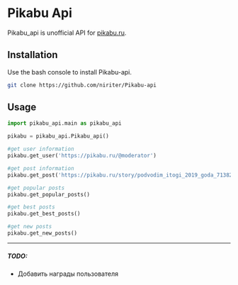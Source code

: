 # Pikabu Api

Pikabu_api is unofficial API for [pikabu.ru]('https://pikabu.ru').


## Installation

Use the bash console to install Pikabu-api.

```bash
git clone https://github.com/niriter/Pikabu-api
```

## Usage
```python
import pikabu_api.main as pikabu_api

pikabu = pikabu_api.Pikabu_api()

#get user information
pikabu.get_user('https://pikabu.ru/@moderator')

#get post information
pikabu.get_post('https://pikabu.ru/story/podvodim_itogi_2019_goda_7138233')

#get popular posts
pikabu.get_popular_posts()

#get best posts
pikabu.get_best_posts()

#get new posts
pikabu.get_new_posts()
```
---

##### TODO:
- Добавить награды пользователя